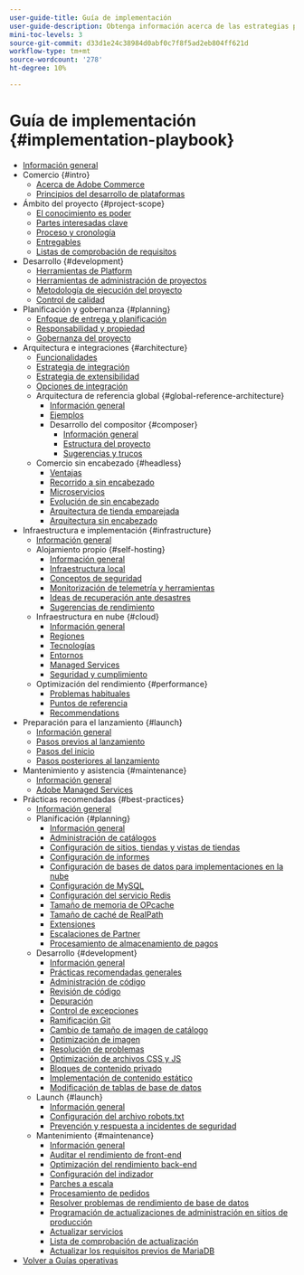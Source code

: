 ```yaml
---
user-guide-title: Guía de implementación
user-guide-description: Obtenga información acerca de las estrategias para planificar e implementar un sitio de Adobe Commerce con éxito.
mini-toc-levels: 3
source-git-commit: d33d1e24c38984d0abf0c7f8f5ad2eb804ff621d
workflow-type: tm+mt
source-wordcount: '278'
ht-degree: 10%

---
```



# Guía de implementación {#implementation-playbook}

- [Información general](overview.md)
- Comercio {#intro}
   - [Acerca de Adobe Commerce](intro/about-commerce.md)
   - [Principios del desarrollo de plataformas](intro/platform-development.md)
- Ámbito del proyecto {#project-scope}
   - [El conocimiento es poder](project-scope/knowledge.md)
   - [Partes interesadas clave](project-scope/key-stakeholders.md)
   - [Proceso y cronología](project-scope/process-timeline.md)
   - [Entregables](project-scope/deliverables.md)
   - [Listas de comprobación de requisitos](project-scope/requirement-checklists.md)
- Desarrollo {#development}
   - [Herramientas de Platform](development/platform-tools.md)
   - [Herramientas de administración de proyectos](development/project-management-tools.md)
   - [Metodología de ejecución del proyecto](development/delivery.md)
   - [Control de calidad](development/quality-control.md)
- Planificación y gobernanza {#planning}
   - [Enfoque de entrega y planificación](planning/delivery.md)
   - [Responsabilidad y propiedad](planning/ownership.md)
   - [Gobernanza del proyecto](planning/governance.md)
- Arquitectura e integraciones {#architecture}
   - [Funcionalidades](architecture/capabilities.md)
   - [Estrategia de integración](architecture/integration-strategy.md)
   - [Estrategia de extensibilidad](architecture/extensibility-strategy.md)
   - [Opciones de integración](architecture/integration-options.md)
   - Arquitectura de referencia global {#global-reference-architecture}
      - [Información general](architecture/global-reference/overview.md)
      - [Ejemplos](architecture/global-reference/examples.md)
      - Desarrollo del compositor {#composer}
         - [Información general](architecture/global-reference/composer/overview.md)
         - [Estructura del proyecto](architecture/global-reference/composer/project-structure.md)
         - [Sugerencias y trucos](architecture/global-reference/composer/tips-and-tricks.md)
   - Comercio sin encabezado {#headless}
      - [Ventajas](architecture/headless/benefits.md)
      - [Recorrido a sin encabezado](architecture/headless/journey-to-headless.md)
      - [Microservicios](architecture/headless/microservices.md)
      - [Evolución de sin encabezado](architecture/headless/evolution.md)
      - [Arquitectura de tienda emparejada](architecture/headless/legacy-storefront.md)
      - [Arquitectura sin encabezado](architecture/headless/adobe-commerce.md)
- Infraestructura e implementación {#infrastructure}
   - [Información general](infrastructure/overview.md)
   - Alojamiento propio {#self-hosting}
      - [Información general](infrastructure/self-hosting/overview.md)
      - [Infraestructura local](infrastructure/self-hosting/on-premises.md)
      - [Conceptos de seguridad](infrastructure/self-hosting/security-concepts.md)
      - [Monitorización de telemetría y herramientas](infrastructure/self-hosting/monitoring-tools.md)
      - [Ideas de recuperación ante desastres](infrastructure/self-hosting/disaster-recovery-ideas.md)
      - [Sugerencias de rendimiento](infrastructure/self-hosting/performance-tips.md)
   - Infraestructura en nube {#cloud}
      - [Información general](infrastructure/cloud/overview.md)
      - [Regiones](infrastructure/cloud/regions.md)
      - [Tecnologías](infrastructure/cloud/technology.md)
      - [Entornos](infrastructure/cloud/environments.md)
      - [Managed Services](infrastructure/cloud/managed-services.md)
      - [Seguridad y cumplimiento](infrastructure/cloud/security.md)
   - Optimización del rendimiento {#performance}
      - [Problemas habituales](infrastructure/performance/optimization.md)
      - [Puntos de referencia](infrastructure/performance/benchmarks.md)
      - [Recommendations](infrastructure/performance/recommendations.md)
- Preparación para el lanzamiento {#launch}
   - [Información general](launch/overview.md)
   - [Pasos previos al lanzamiento](launch/pre-launch-steps.md)
   - [Pasos del inicio](launch/launch-steps.md)
   - [Pasos posteriores al lanzamiento](launch/post-launch-steps.md)
- Mantenimiento y asistencia {#maintenance}
   - [Información general](maintenance/overview.md)
   - [Adobe Managed Services](maintenance/adobe-managed-services.md)
- Prácticas recomendadas {#best-practices}
   - [Información general](best-practices/phases.md)
   - Planificación {#planning}
      - [Información general](best-practices/planning/overview.md)
      - [Administración de catálogos](best-practices/planning/catalog-management.md)
      - [Configuración de sitios, tiendas y vistas de tiendas](best-practices/planning/sites-stores-store-views.md)
      - [Configuración de informes](best-practices/planning/reporting-configuration.md)
      - [Configuración de bases de datos para implementaciones en la nube&#x200B;](best-practices/planning/database-on-cloud.md)
      - [Configuración de MySQL](best-practices/planning/mysql-configuration.md)
      - [Configuración del servicio Redis](best-practices/planning/redis-service-configuration.md)
      - [Tamaño de memoria de OPcache](best-practices/planning/opcache-memory-size.md)
      - [Tamaño de caché de RealPath](best-practices/planning/realpath-cache-size.md)
      - [Extensiones](best-practices/planning/extensions.md)
      - [Escalaciones de Partner](best-practices/planning/partner-escalation.md)
      - [Procesamiento de almacenamiento de pagos](best-practices/planning/payment-processing-storage.md)
   - Desarrollo {#development}
      - [Información general](best-practices/development/overview.md)
      - [Prácticas recomendadas generales](best-practices/development/general.md)
      - [Administración de código](best-practices/development/code-management.md)
      - [Revisión de código](best-practices/development/code-review.md)
      - [Depuración](best-practices/development/debugging.md)
      - [Control de excepciones](best-practices/development/exception-handling.md)
      - [Ramificación Git](best-practices/development/git-branching.md)
      - [Cambio de tamaño de imagen de catálogo](best-practices/development/catalog-image-resizing.md)
      - [Optimización de imagen](best-practices/development/image-optimization.md)
      - [Resolución de problemas](best-practices/development/troubleshooting.md)
      - [Optimización de archivos CSS y JS](best-practices/development/optimize-css-js-files.md)
      - [Bloques de contenido privado](best-practices/development/private-content-block-configuration.md)
      - [Implementación de contenido estático](best-practices/development/static-content-deployment.md)
      - [Modificación de tablas de base de datos](best-practices/development/modifying-core-and-third-party-tables.md)
   - Launch {#launch}
      - [Información general](best-practices/launch/overview.md)
      - [Configuración del archivo robots.txt](best-practices/launch/robots-txt.md)
      - [Prevención y respuesta a incidentes de seguridad](best-practices/launch/prevent-respond-security-incident.md)
   - Mantenimiento {#maintenance}
      - [Información general](best-practices/maintenance/overview.md)
      - [Auditar el rendimiento de front-end](best-practices/maintenance/frontend-performance.md)
      - [Optimización del rendimiento back-end](best-practices/maintenance/backend-performance.md)
      - [Configuración del indizador](best-practices/maintenance/indexer-configuration.md)
      - [Parches a escala](best-practices/maintenance/patching-at-scale.md)
      - [Procesamiento de pedidos](best-practices/maintenance/order-processing-configuration.md)
      - [Resolver problemas de rendimiento de base de datos](best-practices/maintenance/resolve-database-performance-issues.md)
      - [Programación de actualizaciones de administración en sitios de producción](best-practices/maintenance/scheduling-admin-updates-in-production.md)
      - [Actualizar servicios](best-practices/maintenance/update-services.md)
      - [Lista de comprobación de actualización](best-practices/maintenance/upgrade-checklist.md)
      - [Actualizar los requisitos previos de MariaDB](best-practices/maintenance/commerce-235-upgrade-prerequisites-mariadb.md)
- [Volver a Guías operativas](https://experienceleague.adobe.com/docs/commerce-operations/operational-guides/home.html)
